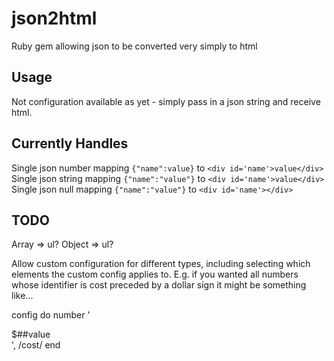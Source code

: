 # json2html
Ruby gem allowing json to be converted very simply to html

## Usage
Not configuration available as yet - simply pass in a json string and receive html.

## Currently Handles
Single json number mapping `{"name":value}` to `<div id='name'>value</div>`
Single json string mapping `{"name":"value"}` to `<div id='name'>value</div>`
Single json null mapping `{"name":"value"}` to `<div id='name'></div>`

## TODO
Array   => ul?
Object  => ul?

Allow custom configuration for different types, including selecting which elements the custom config applies to. E.g. if
you wanted all numbers whose identifier is cost preceded by a dollar sign it might be something like...

config do
    number '<div id=##identifier>$##value</div>', /cost/
end
